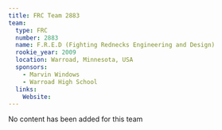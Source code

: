 ```yaml
---
title: FRC Team 2883
team:
  type: FRC
  number: 2883
  name: F.R.E.D (Fighting Rednecks Engineering and Design)
  rookie_year: 2009
  location: Warroad, Minnesota, USA
  sponsors:
    - Marvin Windows
    - Warroad High School
  links:
    Website: 
---
```

No content has been added for this team